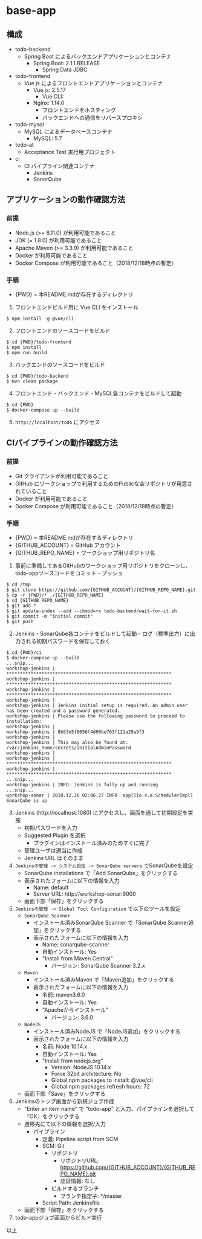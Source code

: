 # base-app

## 構成
  - todo-backend
    - Spring Boot によるバックエンドアプリケーションとコンテナ
      - Spring Boot: 2.1.1.RELEASE
        - Spring Data JDBC
  - todo-frontend
    - Vue.js によるフロントエンドアプリケーションとコンテナ
      - Vue.js: 2.5.17
        - Vue CLI: 
      - Nginx: 1.14.0
        - フロントエンドをホスティング
        - バックエンドへの通信をリバースプロキシ
  - todo-mysql
    - MySQL によるデータベースコンテナ
      - MySQL: 5.7
  - todo-at
    - Acceptance Test 実行用プロジェクト
  - ci
    - CI パイプライン関連コンテナ
      - Jenkins
      - SonarQube

## アプリケーションの動作確認方法

### 前提
  - Node.js (>= 8.11.0) が利用可能であること
  - JDK (= 1.8.0) が利用可能であること
  - Apache Maven (>= 3.3.9) が利用可能であること
  - Docker が利用可能であること
  - Docker Compose が利用可能であること（2018/12/18時点の暫定）

### 手順
  - {PWD} = 本README.mdが存在するディレクトリ
  
  1. フロントエンドビルド用に Vue CLI をインストール
  ```
  $ npm install -g @vue/cli
  ```
  2. フロントエンドのソースコードをビルド
  ```
  $ cd {PWD}/todo-frontend
  $ npm install
  $ npm run build
  ```
  3. バックエンドのソースコードをビルド
  ```
  $ cd {PWD}/todo-backend
  $ mvn clean package
  ```
  4. フロントエンド・バックエンド・MySQL各コンテナをビルドして起動
  ```
  $ cd {PWD}
  $ docker-compose up --build
  ```
  5. `http://localhost/todo` にアクセス

## CIパイプラインの動作確認方法

### 前提
  - Git クライアントが利用可能であること
  - GitHub にワークショップで利用するためのPublicな空リポジトリが用意されていること
  - Docker が利用可能であること
  - Docker Compose が利用可能であること（2018/12/18時点の暫定）

### 手順
  - {PWD} = 本README.mdが存在するディレクトリ
  - {GITHUB_ACCOUNT} = GitHub アカウント
  - {GITHUB_REPO_NAME} = ワークショップ用リポジトリ名

  1. 事前に準備してあるGitHubのワークショップ用リポジトリをクローンし、todo-appソースコードをコミット・プッシュ
  ```
  $ cd /tmp
  $ git clone https://github.com/{GITHUB_ACCOUNT}/{GITHUB_REPO_NAME}.git
  $ cp -r {PWD}/* ./{GITHUB_REPO_NAME}
  $ cd {GITHUB_REPO_NAME}
  $ git add *
  $ git update-index --add --chmod=+x todo-backend/wait-for-it.sh
  $ git commit -m "initial commit"
  $ git push
  ```
  2. Jenkins・SonarQube各コンテナをビルドして起動
    - ログ（標準出力）に出力される初期パスワードを保存しておく
  ```
  $ cd {PWD}/ci
  $ docker-compose up --build
  ...snip...
  workshop-jenkins | *************************************************************
  workshop-jenkins | *************************************************************
  workshop-jenkins | *************************************************************
  workshop-jenkins |
  workshop-jenkins | Jenkins initial setup is required. An admin user has been created and a password generated.
  workshop-jenkins | Please use the following password to proceed to installation:
  workshop-jenkins |
  workshop-jenkins | 8b53e5f0056f4d00be763f121a29a9f3
  workshop-jenkins |
  workshop-jenkins | This may also be found at: /var/jenkins_home/secrets/initialAdminPassword
  workshop-jenkins |
  workshop-jenkins | *************************************************************
  workshop-jenkins | *************************************************************
  ...snip...
  workshop-jenkins | INFO: Jenkins is fully up and running
  ...snip...
  workshop-sonar | 2018.12.26 02:06:27 INFO  app[][o.s.a.SchedulerImpl] SonarQube is up
  ```
  3. Jenkins (http://localhost:1080) にアクセスし、画面を通して初期設定を実施
     - 初期パスワードを入力
     - Suggested Plugin を選択
       - プラグインはインストール済みのためすぐに完了
     - 管理ユーザは適当に作成
     - Jenkins URL はそのまま
  4. `Jenkinsの管理 -> システム設定 -> SonarQube servers` でSonarQubeを設定
     - SonarQube installations で「Add SonarQube」をクリックする
     - 表示されたフォームに以下の情報を入力
       - Name: default
       - Server URL: http://workshop-sonar:9000
     - 画面下部「保存」をクリックする
  5. `Jenkinsの管理 -> Global Tool Configuration` で以下のツールを設定
     - `SonarQube Scanner`
       - インストール済みSonarQube Scanner で「SonarQube Scanner追加」をクリックする
       - 表示されたフォームに以下の情報を入力
         - Name: sonarqube-scanner
         - 自動インストール: Yes
         - "Install from Maven Central"
           - バージョン: SonarQube Scanner 3.2.x
     - `Maven`
       - インストール済みMaven で「Maven追加」をクリックする
       - 表示されたフォームに以下の情報を入力
         - 名前: maven3.6.0
         - 自動インストール: Yes
         - "Apacheからインストール"
           - バージョン: 3.6.0
     - `NodeJS`
       - インストール済みNodeJS で「NodeJS追加」をクリックする
       - 表示されたフォームに以下の情報を入力
         - 名前: Node 10.14.x
         - 自動インストール: Yes
         - "Install from nodejs.org"
           - Version: NodeJS 10.14.x
           - Force 32bit architecture: No
           - Global npm packages to install: @vue/cli
           - Global npm packages refresh hours: 72
     - 画面下部「Save」をクリックする
  6. Jenkinsのトップ画面から新規ジョブ作成
     - "Enter an item name" で "todo-app" と入力、パイプラインを選択して「OK」をクリックする
     - 遷移先にて以下の情報を選択/入力
       - パイプライン
         - 定義: Pipeline script from SCM
         - SCM: Git
           - リポジトリ
             - リポジトリURL: https://github.com/{GITHUB_ACCOUNT}/{GITHUB_REPO_NAME}.git
             - 認証情報: なし
           - ビルドするブランチ
             - ブランチ指定子: */master
         - Script Path: Jenkinsfile
     - 画面下部「保存」をクリックする
  7. todo-appジョブ画面からビルド実行

以上